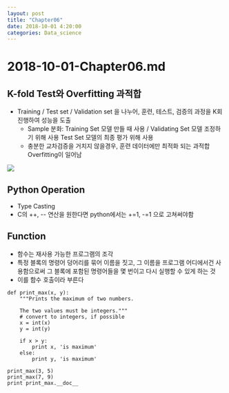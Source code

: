 ```yaml
---
layout: post
title: "Chapter06"
date: 2018-10-01 4:20:00
categories: Data_science
---
```


# 2018-10-01-Chapter06.md

## K-fold Test와 Overfitting 과적합
* Training / Test set / Validation set 을 나누어, 훈련, 테스트, 검증의 과정을 K회 진행하여 성능을 도출
  * Sample 분화: Training Set 모델 만들 때 사용 / Validating Set 모델 조정하기 위해 사용 Test Set 모델의 최종 평가 위해 사용
  * 충분한 교차검증을 거치지 않을경우, 훈련 데이터에만 최적화 되는 과적합Overfitting이 일어남 
<img src = 'http://www.cs.nthu.edu.tw/~shwu/courses/ml/labs/08_CV_Ensembling/fig-holdout.png'>

## Python Operation
* Type Casting
 * C의 ++, -- 연산을 원한다면 python에서는 +=1, -=1 으로 고쳐써야함

## Function
- 함수는 재사용 가능한 프로그램의 조각
- 특정 블록의 명령어 덩어리를 묶어 이름을 짓고, 그 이름을 프로그램 어디에서건 사용함으로써 그 블록에 포함된 명령어들을 몇 번이고 다시 실행할 수 있게 하는 것
- 이를 함수 호출이라 부른다
```
def print_max(x, y):
    """Prints the maximum of two numbers.

    The two values must be integers."""
    # convert to integers, if possible
    x = int(x)
    y = int(y)

    if x > y:
        print x, 'is maximum'
    else:
        print y, 'is maximum'

print_max(3, 5)
print_max(7, 9)
print print_max.__doc__
```
